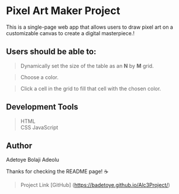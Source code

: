 # Pixel Art Maker Project
This is a single-page web app that allows users to draw pixel art on a customizable canvas to create a digital masterpiece.!

## Users should be able to:
> Dynamically set the size of the table as an **N** by **M** grid.

> Choose a color.

> Click a cell in the grid to fill that cell with the chosen color.

## Development Tools
> HTML  
> CSS
> JavaScript
## Author
Adetoye Bolaji Adeolu

Thanks for checking the README page! :coffee:

> Project Link [GitHub] (https://badetoye.github.io/Alc3Project/)
